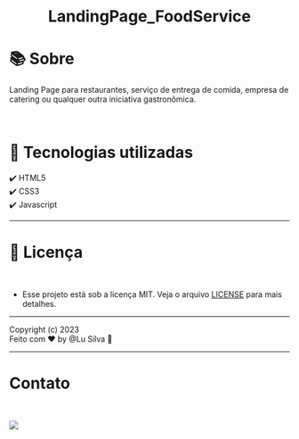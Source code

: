 <h1 align="center"><b> LandingPage_FoodService </b></h1>

<h1 >📚  Sobre</h1>
<p> Landing Page para restaurantes, serviço de entrega de comida, empresa de catering ou qualquer outra iniciativa gastronômica.</p>
<br>

<h1 >🚀  Tecnologias utilizadas</h1>
✔️ HTML5 <br>
✔️ CSS3 <br>
✔️ Javascript 
<br>

---

<h1> 📝 Licença </h1><br>

- Esse projeto está sob a licença MIT. Veja o arquivo [LICENSE](https://github.com/LuSilva710/LandingPage_FoodService/blob/main/LICENSE) para mais detalhes.

---
Copyright (c) 2023 <br>
Feito com ♥ by @Lu Silva :wave:

---
<h1> Contato </h1><br>
<p align="left">
  <a href="https://www.linkedin.com/in/ludmila-silva-s0097/" target="_blank"><img src="https://img.shields.io/badge/-LinkedIn-%230077B5?style=for-the-badge&logo=linkedin&logoColor=white"></a>
</p>
